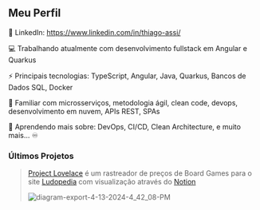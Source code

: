 
## Meu Perfil
<!--
🏆 Currículo: https://thiago-assi.herokuapp.com/
-->
📂 LinkedIn: https://www.linkedin.com/in/thiago-assi/

💻 Trabalhando atualmente com desenvolvimento fullstack em Angular e Quarkus

⚡ Principais tecnologias: TypeScript, Angular, Java, Quarkus, Bancos de Dados SQL, Docker

🎈 Familiar com microsserviços, metodologia ágil, clean code, devops, desenvolvimento em nuvem, APIs REST, SPAs

🌱 Aprendendo mais sobre: DevOps, CI/CD, Clean Architecture, e muito mais... :infinity:


### Últimos Projetos
> [Project Lovelace](https://github.com/Project-Lovelace-HQ/l) é um rastreador de preços de Board Games para o site [Ludopedia](https://ludopedia.com.br/) com visualização através do [Notion](https://www.notion.so/)
>
> ![diagram-export-4-13-2024-4_42_08-PM](https://github.com/AloneInAbyss/aloneinabyss/assets/37054274/9272a5cb-ffa8-4d8f-ac54-0aa3a07c6540)


